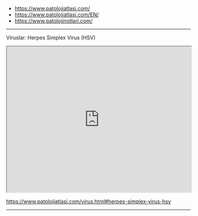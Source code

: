 

  -   <https://www.patolojiatlasi.com/>
  -   <https://www.patolojiatlasi.com/EN/>
  -   <https://www.patolojinotlari.com/>



---


Viruslar: Herpes Simplex Virus (HSV)

<iframe src='https://images.patolojiatlasi.com/HSV/herpesesophagitis/viewer_z0.html' style='height:400px;width:100%;' data-external='1'></iframe>

<https://www.patolojiatlasi.com/virus.html#herpes-simplex-virus-hsv>


---

